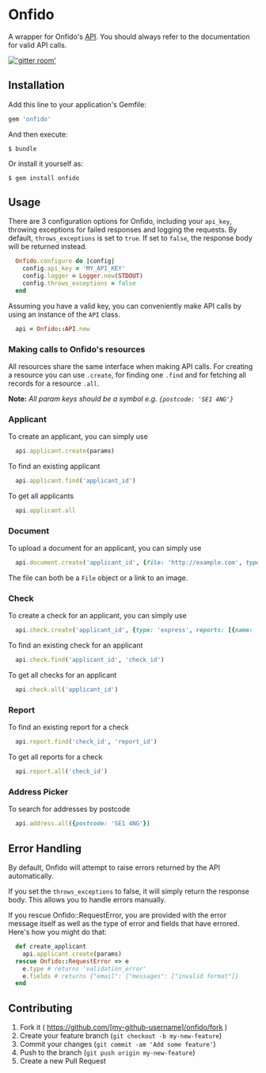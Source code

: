 # Onfido

A wrapper for Onfido's [API](https://onfido.com/documentation#introduction). You should always refer to the documentation for valid API calls.

[!['gitter room'][2]][1]

  [1]: https://gitter.im/hvssle/onfido
  [2]: https://badges.gitter.im/gitterHQ/developers.png

## Installation

Add this line to your application's Gemfile:

```ruby
gem 'onfido'
```

And then execute:

    $ bundle

Or install it yourself as:

    $ gem install onfido


## Usage

There are 3 configuration options for Onfido, including  your `api_key`, throwing exceptions for failed responses and logging the requests. By default, `throws_exceptions` is set to `true`. If set to `false`, the response body will be returned instead.

```ruby
  Onfido.configure do |config|
    config.api_key = 'MY_API_KEY'
    config.logger = Logger.new(STDOUT)
    config.throws_exceptions = false
  end
```

Assuming you have a valid key, you can conveniently make API calls by using an instance of the `API` class.

```ruby
  api = Onfido::API.new
```

### Making calls to Onfido's resources

All resources share the same interface when making API calls. For creating a resource you can use `.create`, for finding one `.find` and for fetching all records for a resource `.all`.

**Note:** *All param keys should be a symbol e.g. `{postcode: 'SE1 4NG'}`*


### Applicant

To create an applicant, you can simply use

```ruby
  api.applicant.create(params)
```

To find an existing applicant

```ruby
  api.applicant.find('applicant_id')
```

To get all applicants

```ruby
  api.applicant.all
```

### Document

To upload a document for an applicant, you can simply use

```ruby
  api.document.create('applicant_id', {file: 'http://example.com', type: 'passport')
```

The file can both be a `File` object or a link to an image.

### Check

To create a check for an applicant, you can simply use

```ruby
  api.check.create('applicant_id', {type: 'express', reports: [{name: 'identity'}]})
```

To find an existing check for an applicant

```ruby
  api.check.find('applicant_id', 'check_id')
```

To get all checks for an applicant

```ruby
  api.check.all('applicant_id')
```

### Report

To find an existing report for a check

```ruby
  api.report.find('check_id', 'report_id')
```

To get all reports for a check

```ruby
  api.report.all('check_id')
```

### Address Picker

To search for addresses by postcode

```ruby
  api.address.all({postcode: 'SE1 4NG'})
```

## Error Handling

By default, Onfido will attempt to raise errors returned by the API automatically.

If you set the `throws_exceptions` to false, it will simply return the response body. This allows you to handle errors manually.

If you rescue Onfido::RequestError, you are provided with the error message itself as well as the type of error and fields that have errored. Here's how you might do that:

```ruby
  def create_applicant
    api.applicant.create(params)
  rescue Onfido::RequestError => e
    e.type # returns 'validation_error'
    e.fields # returns {"email": {"messages": ["invalid format"]}
  end
```

## Contributing

1. Fork it ( https://github.com/[my-github-username]/onfido/fork )
2. Create your feature branch (`git checkout -b my-new-feature`)
3. Commit your changes (`git commit -am 'Add some feature'`)
4. Push to the branch (`git push origin my-new-feature`)
5. Create a new Pull Request
